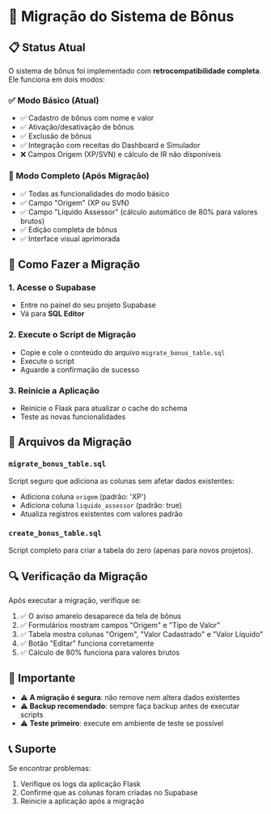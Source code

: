 # 🎯 Migração do Sistema de Bônus

## 📋 Status Atual

O sistema de bônus foi implementado com **retrocompatibilidade completa**. Ele funciona em dois modos:

### ✅ Modo Básico (Atual)
- ✅ Cadastro de bônus com nome e valor
- ✅ Ativação/desativação de bônus
- ✅ Exclusão de bônus
- ✅ Integração com receitas do Dashboard e Simulador
- ❌ Campos Origem (XP/SVN) e cálculo de IR não disponíveis

### 🚀 Modo Completo (Após Migração)
- ✅ Todas as funcionalidades do modo básico
- ✅ Campo "Origem" (XP ou SVN)
- ✅ Campo "Líquido Assessor" (cálculo automático de 80% para valores brutos)
- ✅ Edição completa de bônus
- ✅ Interface visual aprimorada

## 🔧 Como Fazer a Migração

### 1. Acesse o Supabase
- Entre no painel do seu projeto Supabase
- Vá para **SQL Editor**

### 2. Execute o Script de Migração
- Copie e cole o conteúdo do arquivo `migrate_bonus_table.sql`
- Execute o script
- Aguarde a confirmação de sucesso

### 3. Reinicie a Aplicação
- Reinicie o Flask para atualizar o cache do schema
- Teste as novas funcionalidades

## 📁 Arquivos da Migração

### `migrate_bonus_table.sql`
Script seguro que adiciona as colunas sem afetar dados existentes:
- Adiciona coluna `origem` (padrão: 'XP')
- Adiciona coluna `liquido_assessor` (padrão: true)
- Atualiza registros existentes com valores padrão

### `create_bonus_table.sql`
Script completo para criar a tabela do zero (apenas para novos projetos).

## 🔍 Verificação da Migração

Após executar a migração, verifique se:

1. ✅ O aviso amarelo desaparece da tela de bônus
2. ✅ Formulários mostram campos "Origem" e "Tipo de Valor"
3. ✅ Tabela mostra colunas "Origem", "Valor Cadastrado" e "Valor Líquido"
4. ✅ Botão "Editar" funciona corretamente
5. ✅ Cálculo de 80% funciona para valores brutos

## 🚨 Importante

- ⚠️ **A migração é segura**: não remove nem altera dados existentes
- ⚠️ **Backup recomendado**: sempre faça backup antes de executar scripts
- ⚠️ **Teste primeiro**: execute em ambiente de teste se possível

## 📞 Suporte

Se encontrar problemas:
1. Verifique os logs da aplicação Flask
2. Confirme que as colunas foram criadas no Supabase
3. Reinicie a aplicação após a migração